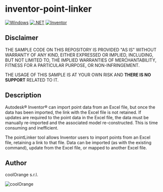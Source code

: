 # inventor-point-linker

[![Windows](https://img.shields.io/badge/Platform-Windows-lightgray.svg)](https://www.microsoft.com/en-us/windows/)
[![.NET](https://img.shields.io/badge/.NET%20Framework-3.5-blue.svg)](https://dotnet.microsoft.com/)
[![Inventor](https://img.shields.io/badge/Autodesk%20Inventor-yellow.svg)](https://www.autodesk.com/products/inventor/)

## Disclaimer

THE SAMPLE CODE ON THIS REPOSITORY IS PROVIDED "AS IS" WITHOUT WARRANTY OF ANY KIND, EITHER EXPRESSED OR IMPLIED, INCLUDING, BUT NOT LIMITED TO, THE IMPLIED WARRANTIES OF MERCHANTABILITY, FITNESS FOR A PARTICULAR PURPOSE, OR NON-INFRINGEMENT.

THE USAGE OF THIS SAMPLE IS AT YOUR OWN RISK AND **THERE IS NO SUPPORT** RELATED TO IT.

## Description

Autodesk® Inventor® can import point data from an Excel file, but once the data has been imported, the link with the Excel file is not retained. If updates are required to the point data in the Excel file, the data must be manually re-imported and the associated model re-constructed. This is time consuming and inefficient.

The pointLinker tool allows Inventor users to import points from an Excel file, retaining a link to that file. Data can be imported (as with the existing command), update from the Excel file, or mapped to another Excel file.

## Author
coolOrange s.r.l.  

![coolOrange](https://user-images.githubusercontent.com/36075173/46519882-4b518880-c87a-11e8-8dab-dffe826a9630.png)

